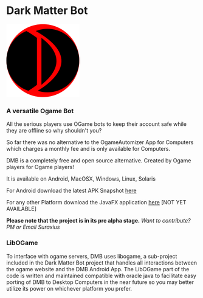 # Dark Matter Bot #
![Dark Matter Bot Logo](https://raw.githubusercontent.com/Suraxius/darkmatterbot/devel/images/DarkMatterBotLogo.png)
### A versatile Ogame Bot ###
All the serious players use OGame bots to keep their account safe while they are offline so why shouldn't you?

So far there was no alternative to the OgameAutomizer App for Computers which charges a monthly fee and is only available for Computers.

DMB is a completely free and open source alternative. Created by Ogame players for Ogame players!

It is available on Android, MacOSX, Windows, Linux, Solaris

For Android download the latest APK Snapshot [here](https://github.com/Suraxius/darkmatterbot/tree/release)

For any other Platform download the JavaFX application [here](#) [NOT YET AVAILABLE]

**Please note that the project is in its pre alpha stage.**
*Want to contribute? PM or Email Suraxius*


### LibOGame ###

To interface with ogame servers, DMB uses libogame, a sub-project included in the Dark Matter Bot project that handles all interactions between the ogame website and the DMB Android App.
The LibOGame part of the code is written and maintained compatible with oracle java to facilitate easy porting of DMB to Desktop Computers in the near future so you may better
utilize its power on whichever platform you prefer.
